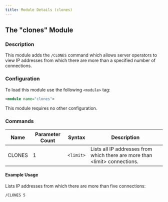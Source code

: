 ```yaml
---
title: Module Details (clones)
---
```


## The "clones" Module

### Description

This module adds the `/CLONES` command which allows server operators to view IP addresses from which there are more than a specified number of connections.

### Configuration

To load this module use the following `<module>` tag:

```xml
<module name="clones">
```

This module requires no other configuration.

### Commands

Name   | Parameter Count | Syntax    | Description
------ | --------------- | --------- | -----------
CLONES | 1               | `<limit>` | Lists all IP addresses from which there are more than &lt;limit&gt; connections.

#### Example Usage

Lists IP addresses from which there are more than five connections:

```plaintext
/CLONES 5
```
